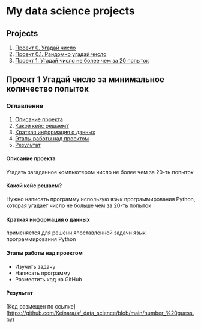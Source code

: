 # My data science projects

## Projects
1. [Проект 0. Угадай число](https://github.com/Keinara/sf_data_science/blob/main/game.py)
2. [Проект 0.1. Рандомно угадай число](https://github.com/Keinara/sf_data_science/blob/main/game_v2.py)
2. [Проект 1. Угадай число не более чем за 20 попыток](https://github.com/Keinara/sf_data_science/blob/main/number_%20guess.py)

## Проект 1 Угадай число за минимальное количество попыток
### Оглавление
1. [Описание проекта](https://github.com/Keinara/sf_data_science/blob/main/README.md#Описание-проекта)
2. [Какой кейс решаем?](https://github.com/Keinara/sf_data_science/blob/main/README.md#Какой-кейс-решаем)
3. [Краткая информация о данных](https://github.com/Keinara/sf_data_science/blob/main/README.md#Краткая-информация-о-данных)
4. [Этапы работы над проектом](https://github.com/Keinara/sf_data_science/blob/main/README.md#Этапы-работы-над-проектом)
5. [Результат](https://github.com/Keinara/sf_data_science/blob/main/README.md#Результат)

#### Описание проекта
Угадать загаданное компьютером число не более чем за 20-ть попыток

#### Какой кейс решаем?
Нужно написать программу использую язык программирования Python, которая угадает число не больше чем за 20-ть попыток

#### Краткая информация о данных
применяется для решени япоставленной задачи язык программирования Python

#### Этапы работы над проектом
 - Изучить задачу
 - Написать программу
 - Разместить код на  GitHub

 #### Результат
 [Код размещен  по ссылке] (https://github.com/Keinara/sf_data_science/blob/main/number_%20guess.py)
 




